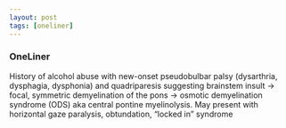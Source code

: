 ```yaml
---
layout: post
tags: [oneliner]
---
```



### OneLiner

History of alcohol abuse with new-onset pseudobulbar palsy (dysarthria, dysphagia, dysphonia) and quadriparesis suggesting brainstem insult -> focal, symmetric demyelination of the pons -> osmotic demyelination syndrome (ODS) aka central pontine myelinolysis. May present with horizontal gaze paralysis, obtundation, “locked in” syndrome
